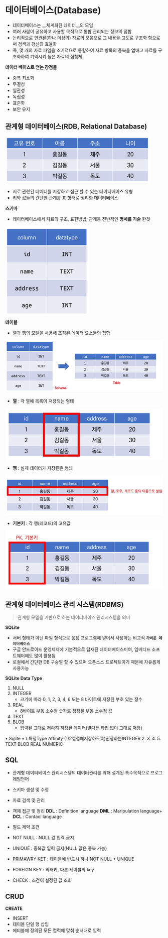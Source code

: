 # 데이터베이스(Database)

- 데이터베이스는 __체계화된 데이터__의 모임
- 여러 사람이 공유하고 사용할 목적으로 통합 관리되는 정보의 집합
- 논리적으로 연관된(하나 이상의) 자료의 모음으로 그 내용을 고도로 구조화 함으로써 검색과  갱신의 효율화
- 즉, 몇 개의 자료 파일을 조기적으로 통합하여 자료 항목의 중복을 업애고 자료를 구조화하여 기억시켜 높은 자료의 집합체


**데이터 베이스로 얻는 장점들**
 - 중복 최소화
 - 무결성
 - 일관성
 - 독립성
 - 표준화
 - 보안 유지

## 관계형 데이터베이스(RDB, Relational Database)
![image-20230105154340783](assets/image-20230105154340783.png)

  - 서로 관련된 데이터를 저장하고 접근 할 수 있는 데이터베이스 유형
  - 키와 값들의 간단한 관계를 표 형태로 정리한 데이터베이스

**스키마**

- 데이터베이스에서 자료의 구조, 표현방법, 관계등 전반적인 __명세를 기술__ 한것

![image-20230105155517141](assets/image-20230105155517141.png)

**테이블**

 - 열과 행의 모델을 사용해 조직된 데이터 요소들의 집합

![image-20230105160117855](assets/image-20230105160117855.png)

- **열** : 각 열에 목록이 저장되는 형태

![image-20230105160256433](assets/image-20230105160256433.png)

- **행** : 실제 데이터가 저장된은 형태

![image-20230105160308640](assets/image-20230105160308640.png)

- **기본키** : 각 행(레코드)의 고유값

![image-20230105160328123](assets/image-20230105160328123.png)

## 관계형 데이터베이스 관리 시스템(RDBMS)

> 관계형 모델을 기반으로 하는 데이터베이스 관리시스템을 의미

**SQLite**

  - 서버 형태가 아닌 파일 형식으로 응용 프로그램에 넣어서 사용하는 비교적 **`가벼운 데이터베이스`**
  - 구글 안드로이드 운영체제에 기본적으로 탑재된 데이터베이스미여, 임베디드 소프트웨어에도 많이 활용됨
  - 로컬에서 간단한 DB 구숭얼 할 수 있으며 오픈소스 프로젝트이기 때문에 자유롭게 사용가능

**SQLite Data Type**

1. NULL
2. INTEGER
   - 크기에 따라 0, 1, 2, 3, 4, 6 또는 8 바이트에 저장된 부호 있는 정수
3. REAL
   - 8바이트 부동 소수점 숫자로 정장된 부동 소수점 값
4. TEXT
5. BLOB
   - 입력된 그대로 저확히 저장된 데이터(별다든 타입 없이 그대로 저장)

• Sqlite • 1.특정Type Affinity (1/2컬럼에저장하도록)권장하는INTEGER 2. 3. 4. 5. TEXT BLOB REAL NUMERIC

## SQL

  - 관계형 데이터베이스 관리시스템의 데이터관리를 위해 설계된 특수목적으로 프로그래밍언어
  - 스키마 생성 및 수정
  - 자료 검색 및 관리
  - 객체 접근 및 정리
**DDL** : Definition language
**DML** : Maripulation language+
**DCL** : Contaol language

- 필드 제약 조건
 - NOT NULL : NULL 값 입력 금지
 - UNIQUE : 중복값 입력 금지(NULL 값은 중복 가능)
 - PRIMAWRY KET : 테이블에 반드시 하나 NOT NULL + UNIQUE
 - FOREIGN KEY : 외래키, 다른 테이블의 key
 - CHECK : 조건이 설정된 값 조회

## CRUD
**CREATE**
 - INSERT
  - 테이블 단일 행 삽입
  - 에티블에 정의된 모든 컴럭에 맞춰 순서대로 입력

